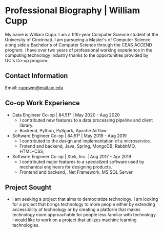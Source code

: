 # Professional Biography | William Cupp

My name is William Cupp.  I am a fifth-year Computer Science student at the University of Cincinnati.  I am pursueing a Master's of Computer Science along side a Bachelor's of Computer Science through the CEAS ACCEND program.  I have over two years of professional working experience in the computing technology industry thanks to the opportunities provided by UC's Co-op program.

## Contact Information

Email: cuppwm@mail.uc.edu

## Co-op Work Experience

* Data Engineer Co-op | 84.51° | May 2020 - Aug 2020
    * I contributed new features to a data processing pipeline and client library.
    * Backend, Python, PySpark, Apache Airflow
* Software Engineer Co-op | 84.51° | May 2019 - Aug 2019
    * I contributed to the design and implementation of a microservice.
    * Frotend and backend, Java, Spring, MongoDB, RabbitMQ, HTML+CSS,
* Software Engineer Co-op | Xtek, Inc. | Aug 2017 - Apr 2019
    * I contributed major features to a specialized software used by mechanical engineers for designing products.
    * Frontend and backend, .Net Framework, MS SQL Server

## Project Sought

* I am seeking a project that aims to democratize technology.  I am looking for a project that brings technology to more people either by extending accessibility of technology or by creating a platform that makes technology more approachable for people less familiar with technology.  I would like to work on a project that utilizes machine learning technologies.
